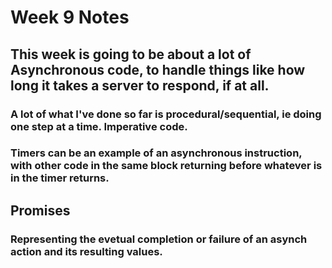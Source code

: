 # Week 9 Notes

## This week is going to be about a lot of Asynchronous code, to handle things like how long it takes a server to respond, if at all.

### A lot of what I've done so far is procedural/sequential, ie doing one step at a time. Imperative code.

### Timers can be an example of an asynchronous instruction, with other code in the same block returning before whatever is in the timer returns.

## Promises

### Representing the evetual completion or failure of an asynch action and its resulting values.

